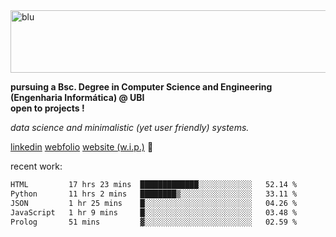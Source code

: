 
<img width="1415" height="100" alt="blu" src="https://github.com/rdsilva01/rdsilva01/assets/101207588/deb060e5-d035-4f09-b511-e3f50605b207">

**pursuing a Bsc. Degree in Computer Science and Engineering (Engenharia Informática) @ UBI** \
**open to projects !**

*data science and minimalistic (yet user friendly) systems.*

[linkedin](https://www.linkedin.com/in/rodrigo-silva-455b291bb/)
[webfolio](https://rdsilva01.github.io/portfolio-resume)
[website (w.i.p.)](https://rdsilva01.github.io/) 🏁

<!-- ![](https://komarev.com/ghpvc/?username=rdsilva01) -->

recent work:
<!--START_SECTION:waka-->

```txt
HTML         17 hrs 23 mins  █████████████░░░░░░░░░░░░   52.14 %
Python       11 hrs 2 mins   ████████▒░░░░░░░░░░░░░░░░   33.11 %
JSON         1 hr 25 mins    █░░░░░░░░░░░░░░░░░░░░░░░░   04.26 %
JavaScript   1 hr 9 mins     █░░░░░░░░░░░░░░░░░░░░░░░░   03.48 %
Prolog       51 mins         ▓░░░░░░░░░░░░░░░░░░░░░░░░   02.59 %
```

<!--END_SECTION:waka-->


